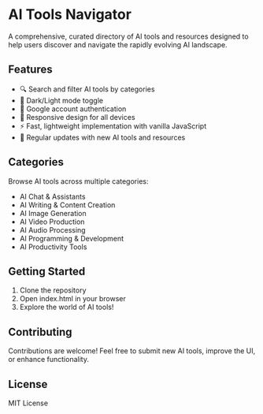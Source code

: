 # AI Tools Navigator

A comprehensive, curated directory of AI tools and resources designed to help users discover and navigate the rapidly evolving AI landscape.

## Features

- 🔍 Search and filter AI tools by categories
- 🌙 Dark/Light mode toggle
- 👤 Google account authentication
- 📱 Responsive design for all devices
- ⚡ Fast, lightweight implementation with vanilla JavaScript
- 🔄 Regular updates with new AI tools and resources

## Categories

Browse AI tools across multiple categories:
- AI Chat & Assistants
- AI Writing & Content Creation
- AI Image Generation
- AI Video Production
- AI Audio Processing
- AI Programming & Development
- AI Productivity Tools

## Getting Started

1. Clone the repository
2. Open index.html in your browser
3. Explore the world of AI tools!

## Contributing

Contributions are welcome! Feel free to submit new AI tools, improve the UI, or enhance functionality.

## License

MIT License